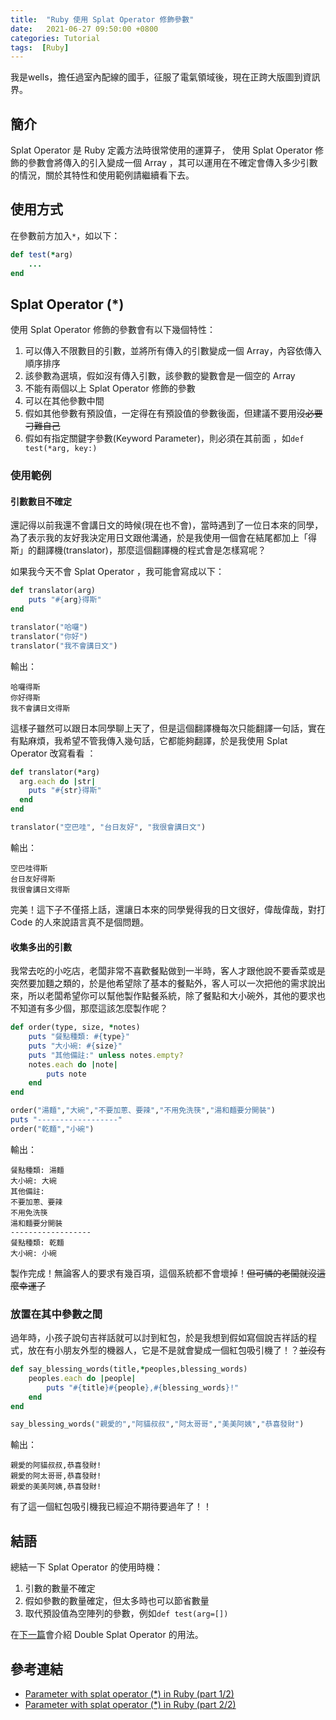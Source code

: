 ```yaml
---
title:  "Ruby 使用 Splat Operator 修飾參數"
date:   2021-06-27 09:50:00 +0800
categories: Tutorial
tags:  [Ruby]
--- 
```

我是wells，擔任過室內配線的國手，征服了電氣領域後，現在正跨大版圖到資訊界。
## 簡介
Splat Operator  是 Ruby 定義方法時很常使用的運算子，  使用 Splat Operator 修飾的參數會將傳入的引入變成一個 Array ，其可以運用在不確定會傳入多少引數的情況，關於其特性和使用範例請繼續看下去。

## 使用方式
在參數前方加入`*`，如以下：
```ruby
def test(*arg)
    ...
end
```

## Splat Operator (*)
使用  Splat Operator  修飾的參數會有以下幾個特性：
1. 可以傳入不限數目的引數，並將所有傳入的引數變成一個 Array，內容依傳入順序排序
2. 該參數為選填，假如沒有傳入引數，該參數的變數會是一個空的 Array
3. 不能有兩個以上 Splat Operator  修飾的參數
4. 可以在其他參數中間
5. 假如其他參數有預設值，一定得在有預設值的參數後面，但建議不要用~~沒必要刁難自己~~
6. 假如有指定關鍵字參數(Keyword Parameter)，則必須在其前面 ，如`def test(*arg, key:)`

### 使用範例
#### 引數數目不確定
還記得以前我還不會講日文的時候(現在也不會)，當時遇到了一位日本來的同學，為了表示我的友好我決定用日文跟他溝通，於是我使用一個會在結尾都加上「得斯」的翻譯機(translator)，那麼這個翻譯機的程式會是怎樣寫呢？

如果我今天不會 Splat Operator ，我可能會寫成以下：
```ruby
def translator(arg)
    puts "#{arg}得斯"
end

translator("哈囉")
translator("你好")
translator("我不會講日文")
```
輸出：
```
哈囉得斯
你好得斯
我不會講日文得斯
```
這樣子雖然可以跟日本同學聊上天了，但是這個翻譯機每次只能翻譯一句話，實在有點麻煩，我希望不管我傳入幾句話，它都能夠翻譯，於是我使用 Splat Operator 改寫看看 ：
```ruby
def translator(*arg)
  arg.each do |str|
    puts "#{str}得斯"
  end
end

translator("空巴哇", "台日友好", "我很會講日文")
```
輸出：
```
空巴哇得斯
台日友好得斯
我很會講日文得斯
```
完美！這下子不僅搭上話，還讓日本來的同學覺得我的日文很好，偉哉偉哉，對打 Code 的人來說語言真不是個問題。

#### 收集多出的引數
我常去吃的小吃店，老闆非常不喜歡餐點做到一半時，客人才跟他說不要香菜或是突然要加麵之類的，於是他希望除了基本的餐點外，客人可以一次把他的需求說出來，所以老闆希望你可以幫他製作點餐系統，除了餐點和大小碗外，其他的要求也不知道有多少個，那麼這該怎麼製作呢？

```ruby
def order(type, size, *notes)
    puts "餐點種類: #{type}"
    puts "大小碗: #{size}"
    puts "其他備註:" unless notes.empty?
    notes.each do |note|
        puts note
    end
end

order("湯麵","大碗","不要加蔥、要辣","不用免洗筷","湯和麵要分開裝")
puts "------------------"
order("乾麵","小碗")
```
輸出：
```
餐點種類: 湯麵
大小碗: 大碗
其他備註:
不要加蔥、要辣
不用免洗筷
湯和麵要分開裝
------------------
餐點種類: 乾麵
大小碗: 小碗
```
製作完成！無論客人的要求有幾百項，這個系統都不會壞掉！~~但可憐的老闆就沒這麼幸運了~~

### 放置在其中參數之間
 過年時，小孩子說句吉祥話就可以討到紅包，於是我想到假如寫個說吉祥話的程式，放在有小朋友外型的機器人，它是不是就會變成一個紅包吸引機了！？~~並沒有~~

```ruby
def say_blessing_words(title,*peoples,blessing_words)
    peoples.each do |people|
        puts "#{title}#{people},#{blessing_words}!"
    end
end

say_blessing_words("親愛的","阿貓叔叔","阿太哥哥","美美阿姨","恭喜發財")
```
輸出：
```
親愛的阿貓叔叔,恭喜發財!
親愛的阿太哥哥,恭喜發財!
親愛的美美阿姨,恭喜發財!
```
有了這一個紅包吸引機我已經迫不期待要過年了！！

## 結語
總結一下 Splat Operator 的使用時機：
1. 引數的數量不確定
2. 假如參數的數量確定，但太多時也可以節省數量
3. 取代預設值為空陣列的參數，例如`def test(arg=[])`

在[下一篇](../Ruby-使用-Double-Splat-Operator-修飾參數/index.html)會介紹 Double Splat Operator 的用法。

## 參考連結
- [Parameter with splat operator (*) in Ruby (part 1/2)](https://medium.com/@sologoubalex/parameter-with-splat-operator-in-ruby-part-1-2-a1c2176215a5)
- [Parameter with splat operator (*) in Ruby (part 2/2)](https://medium.com/@sologoubalex/parameter-with-splat-operator-in-ruby-part-2-2-595784b8aeb8)